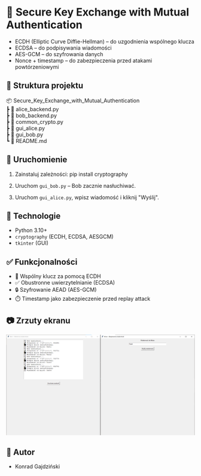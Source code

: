 # 🔐 Secure Key Exchange with Mutual Authentication

- ECDH (Elliptic Curve Diffie-Hellman) – do uzgodnienia wspólnego klucza
- ECDSA – do podpisywania wiadomości
- AES-GCM – do szyfrowania danych
- Nonce + timestamp – do zabezpieczenia przed atakami powtórzeniowymi

## 📁 Struktura projektu

📦 Secure_Key_Exchange_with_Mutual_Authentication  
┣ 📜 alice_backend.py  
┣ 📜 bob_backend.py  
┣ 📜 common_crypto.py  
┣ 📜 gui_alice.py  
┣ 📜 gui_bob.py  
┗ 📜 README.md


## 🚀 Uruchomienie

1. Zainstaluj zależności:
pip install cryptography

2. Uruchom `gui_bob.py` – Bob zacznie nasłuchiwać.

3. Uruchom `gui_alice.py`, wpisz wiadomość i kliknij "Wyślij".

## 🔧 Technologie

- Python 3.10+
- `cryptography` (ECDH, ECDSA, AESGCM)
- `tkinter` (GUI)

## ✅ Funkcjonalności

- 🔐 Wspólny klucz za pomocą ECDH
- ✅ Obustronne uwierzytelnianie (ECDSA)
- 🔒 Szyfrowanie AEAD (AES-GCM)
- ⏱️ Timestamp jako zabezpieczenie przed replay attack

## 📷 Zrzuty ekranu

![alt text](image.png)

## 📌 Autor
- Konrad Gajdziński
